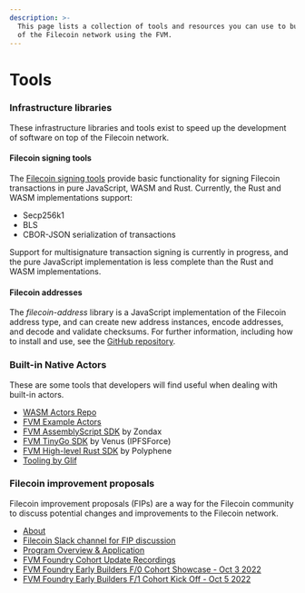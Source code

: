 ```yaml
---
description: >-
  This page lists a collection of tools and resources you can use to build on top
  of the Filecoin network using the FVM.
---
```


# Tools

### Infrastructure libraries

These infrastructure libraries and tools exist to speed up the development of software on top of the Filecoin network.

#### Filecoin signing tools

The [Filecoin signing tools](../general/README.md) provide basic functionality for signing Filecoin transactions in pure JavaScript, WASM and Rust. Currently, the Rust and WASM implementations support:

* Secp256k1
* BLS
* CBOR-JSON serialization of transactions

Support for multisignature transaction signing is currently in progress, and the pure JavaScript implementation is less complete than the Rust and WASM implementations.

#### Filecoin addresses

The _filecoin-address_ library is a JavaScript implementation of the Filecoin address type, and can create new address instances, encode addresses, and decode and validate checksums. For further information, including how to install and use, see the [GitHub repository](https://github.com/glifio/modules/tree/primary/packages/filecoin-address).

### Built-in Native Actors

These are some tools that developers will find useful when dealing with built-in actors.

* [WASM Actors Repo](https://github.com/filecoin-project/builtin-actors)
* [FVM Example Actors](https://github.com/filecoin-project/fvm-example-actors)
* [FVM AssemblyScript SDK](https://github.com/Zondax/fvm-as-sdk) by Zondax
* [FVM TinyGo SDK](https://www.notion.so/Filecoin-Virtual-Machine-FVM-Developer-Resources-94cabfd650184f4b9664bd4974e4d329) by Venus (IPFSForce)
* [FVM High-level Rust SDK](https://github.com/polyphene/fvm-rs-sdk) by Polyphene
* [Tooling by Glif](https://glif.io/)

### Filecoin improvement proposals

Filecoin improvement proposals (FIPs) are a way for the Filecoin community to discuss potential changes and improvements to the Filecoin network.

* [About](https://github.com/filecoin-project/FIPs)
* [Filecoin Slack channel for FIP discussion](https://filecoinproject.slack.com/archives/C01EU76LPCJ)
* [Program Overview & Application](https://airtable.com/shr48kiPOqjwxzX6u)
* [FVM Foundry Cohort Update Recordings](https://www.youtube.com/playlist?list=PL\_0VrY55uV18DBdFIkN0jdBMF8nadVxWQ)
* [FVM Foundry Early Builders F/0 Cohort Showcase - Oct 3 2022](https://drive.google.com/file/d/1JLR45vSNScZX7edz9DxwlpYGnVfGm30Q/view?usp=sharing)
* [FVM Foundry Early Builders F/1 Cohort Kick Off - Oct 5 2022](https://drive.google.com/file/d/1mV0PMunDUvIBqmuNw9VjUJIf4zE4z9LV/view?usp=sharing)
